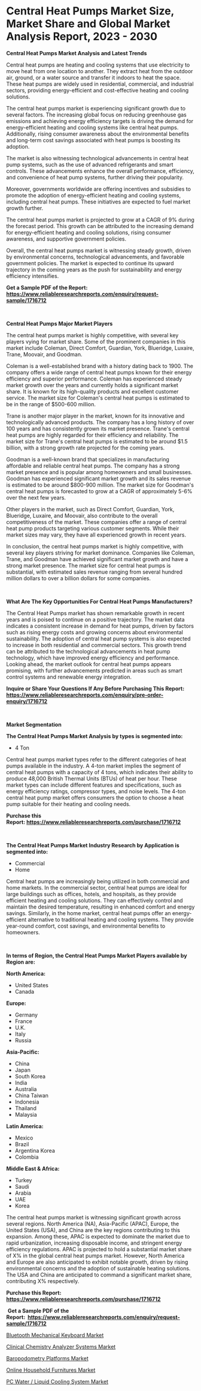<p><h1>Central Heat Pumps Market Size, Market Share and Global Market Analysis Report, 2023 - 2030</h1></p><p><strong>Central Heat Pumps Market Analysis and Latest Trends</strong></p>
<p><p>Central heat pumps are heating and cooling systems that use electricity to move heat from one location to another. They extract heat from the outdoor air, ground, or a water source and transfer it indoors to heat the space. These heat pumps are widely used in residential, commercial, and industrial sectors, providing energy-efficient and cost-effective heating and cooling solutions.</p><p>The central heat pumps market is experiencing significant growth due to several factors. The increasing global focus on reducing greenhouse gas emissions and achieving energy efficiency targets is driving the demand for energy-efficient heating and cooling systems like central heat pumps. Additionally, rising consumer awareness about the environmental benefits and long-term cost savings associated with heat pumps is boosting its adoption.</p><p>The market is also witnessing technological advancements in central heat pump systems, such as the use of advanced refrigerants and smart controls. These advancements enhance the overall performance, efficiency, and convenience of heat pump systems, further driving their popularity.</p><p>Moreover, governments worldwide are offering incentives and subsidies to promote the adoption of energy-efficient heating and cooling systems, including central heat pumps. These initiatives are expected to fuel market growth further.</p><p>The central heat pumps market is projected to grow at a CAGR of 9% during the forecast period. This growth can be attributed to the increasing demand for energy-efficient heating and cooling solutions, rising consumer awareness, and supportive government policies.</p><p>Overall, the central heat pumps market is witnessing steady growth, driven by environmental concerns, technological advancements, and favorable government policies. The market is expected to continue its upward trajectory in the coming years as the push for sustainability and energy efficiency intensifies.</p></p>
<p><strong>Get a Sample PDF of the Report:&nbsp; <a href="https://www.reliableresearchreports.com/enquiry/request-sample/1716712">https://www.reliableresearchreports.com/enquiry/request-sample/1716712</a></strong></p>
<p>&nbsp;</p>
<p><strong>Central Heat Pumps Major Market Players</strong></p>
<p><p>The central heat pumps market is highly competitive, with several key players vying for market share. Some of the prominent companies in this market include Coleman, Direct Comfort, Guardian, York, Blueridge, Luxaire, Trane, Moovair, and Goodman. </p><p>Coleman is a well-established brand with a history dating back to 1900. The company offers a wide range of central heat pumps known for their energy efficiency and superior performance. Coleman has experienced steady market growth over the years and currently holds a significant market share. It is known for its high-quality products and excellent customer service. The market size for Coleman's central heat pumps is estimated to be in the range of $500-600 million.</p><p>Trane is another major player in the market, known for its innovative and technologically advanced products. The company has a long history of over 100 years and has consistently grown its market presence. Trane's central heat pumps are highly regarded for their efficiency and reliability. The market size for Trane's central heat pumps is estimated to be around $1.5 billion, with a strong growth rate projected for the coming years.</p><p>Goodman is a well-known brand that specializes in manufacturing affordable and reliable central heat pumps. The company has a strong market presence and is popular among homeowners and small businesses. Goodman has experienced significant market growth and its sales revenue is estimated to be around $800-900 million. The market size for Goodman's central heat pumps is forecasted to grow at a CAGR of approximately 5-6% over the next few years.</p><p>Other players in the market, such as Direct Comfort, Guardian, York, Blueridge, Luxaire, and Moovair, also contribute to the overall competitiveness of the market. These companies offer a range of central heat pump products targeting various customer segments. While their market sizes may vary, they have all experienced growth in recent years.</p><p>In conclusion, the central heat pumps market is highly competitive, with several key players striving for market dominance. Companies like Coleman, Trane, and Goodman have achieved significant market growth and have a strong market presence. The market size for central heat pumps is substantial, with estimated sales revenue ranging from several hundred million dollars to over a billion dollars for some companies.</p></p>
<p>&nbsp;</p>
<p><strong>What Are The Key Opportunities For Central Heat Pumps Manufacturers?</strong></p>
<p><p>The Central Heat Pumps market has shown remarkable growth in recent years and is poised to continue on a positive trajectory. The market data indicates a consistent increase in demand for heat pumps, driven by factors such as rising energy costs and growing concerns about environmental sustainability. The adoption of central heat pump systems is also expected to increase in both residential and commercial sectors. This growth trend can be attributed to the technological advancements in heat pump technology, which have improved energy efficiency and performance. Looking ahead, the market outlook for central heat pumps appears promising, with further advancements predicted in areas such as smart control systems and renewable energy integration.</p></p>
<p><strong>Inquire or Share Your Questions If Any Before Purchasing This Report: <a href="https://www.reliableresearchreports.com/enquiry/pre-order-enquiry/1716712">https://www.reliableresearchreports.com/enquiry/pre-order-enquiry/1716712</a></strong></p>
<p>&nbsp;</p>
<p><strong>Market Segmentation</strong></p>
<p><strong>The Central Heat Pumps Market Analysis by types is segmented into:</strong></p>
<p><ul><li>4 Ton</li></ul></p>
<p><p>Central heat pumps market types refer to the different categories of heat pumps available in the industry. A 4-ton market implies the segment of central heat pumps with a capacity of 4 tons, which indicates their ability to produce 48,000 British Thermal Units (BTUs) of heat per hour. These market types can include different features and specifications, such as energy efficiency ratings, compressor types, and noise levels. The 4-ton central heat pump market offers consumers the option to choose a heat pump suitable for their heating and cooling needs.</p></p>
<p><strong>Purchase this Report:&nbsp;<a href="https://www.reliableresearchreports.com/purchase/1716712">https://www.reliableresearchreports.com/purchase/1716712</a></strong></p>
<p>&nbsp;</p>
<p><strong>The Central Heat Pumps Market Industry Research by Application is segmented into:</strong></p>
<p><ul><li>Commercial</li><li>Home</li></ul></p>
<p><p>Central heat pumps are increasingly being utilized in both commercial and home markets. In the commercial sector, central heat pumps are ideal for large buildings such as offices, hotels, and hospitals, as they provide efficient heating and cooling solutions. They can effectively control and maintain the desired temperature, resulting in enhanced comfort and energy savings. Similarly, in the home market, central heat pumps offer an energy-efficient alternative to traditional heating and cooling systems. They provide year-round comfort, cost savings, and environmental benefits to homeowners.</p></p>
<p>&nbsp;</p>
<p><strong>In terms of Region, the Central Heat Pumps Market Players available by Region are:</strong></p>
<p>
    <p> <strong> North America: </strong>
        <ul>
            <li>United States</li>
            <li>Canada</li>
        </ul>
        </p> 
    <p> <strong> Europe: </strong>
        <ul>
            <li>Germany</li>
            <li>France</li>
            <li>U.K.</li>
            <li>Italy</li>
            <li>Russia</li>
        </ul>
        </p> 
    <p> <strong> Asia-Pacific: </strong>
        <ul>
            <li>China</li>
            <li>Japan</li>
            <li>South Korea</li>
            <li>India</li>
            <li>Australia</li>
            <li>China Taiwan</li>
            <li>Indonesia</li>
            <li>Thailand</li>
            <li>Malaysia</li>
        </ul>
        </p> 
    <p> <strong> Latin America: </strong>
        <ul>
            <li>Mexico</li>
            <li>Brazil</li>
            <li>Argentina Korea</li>
            <li>Colombia</li>
        </ul>
        </p> 
    <p> <strong> Middle East & Africa: </strong>
        <ul>
            <li>Turkey</li>
            <li>Saudi</li>
            <li>Arabia</li>
            <li>UAE</li>
            <li>Korea</li>
        </ul>
    </p>
    </p>
<p><p>The central heat pumps market is witnessing significant growth across several regions. North America (NA), Asia-Pacific (APAC), Europe, the United States (USA), and China are the key regions contributing to this expansion. Among these, APAC is expected to dominate the market due to rapid urbanization, increasing disposable income, and stringent energy efficiency regulations. APAC is projected to hold a substantial market share of X% in the global central heat pumps market. However, North America and Europe are also anticipated to exhibit notable growth, driven by rising environmental concerns and the adoption of sustainable heating solutions. The USA and China are anticipated to command a significant market share, contributing X% respectively.</p></p>
<p><strong>Purchase this Report: <a href="https://www.reliableresearchreports.com/purchase/1716712">https://www.reliableresearchreports.com/purchase/1716712</a></strong></p>
<p>&nbsp;<strong>Get a Sample PDF of the Report:&nbsp;&nbsp;<a href="https://www.reliableresearchreports.com/enquiry/request-sample/1716712">https://www.reliableresearchreports.com/enquiry/request-sample/1716712</a></strong></p>
<p><strong></strong></p>
<p><p><a href="https://www.linkedin.com/pulse/bluetooth-mechanical-keyboard-market-size-2023-2030-global/">Bluetooth Mechanical Keyboard Market</a></p><p><a href="https://medium.com/@serenaframi/clinical-chemistry-analyzer-systems-market-the-key-to-successful-business-strategy-forecast-till-fbe28cb2822f">Clinical Chemistry Analyzer Systems Market</a></p><p><a href="https://medium.com/@ashleyhills1920/decoding-baropodometry-platforms-market-metrics-market-share-trends-and-growth-patterns-17b6d388c661">Baropodometry Platforms Market</a></p><p><a href="https://www.linkedin.com/pulse/online-household-furnitures-market-research-report-provides/">Online Household Furnitures Market</a></p><p><a href="https://www.linkedin.com/pulse/pc-water-liquid-cooling-system-market-size-growth-forecast/">PC Water / Liquid Cooling System Market</a></p></p>